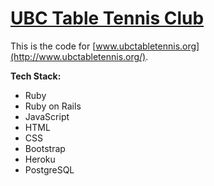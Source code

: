 # [UBC Table Tennis Club](http://www.ubctabletennis.org/)

This is the code for [www.ubctabletennis.org](http://www.ubctabletennis.org/).

**Tech Stack:**
- Ruby
- Ruby on Rails
- JavaScript
- HTML
- CSS
- Bootstrap
- Heroku
- PostgreSQL

